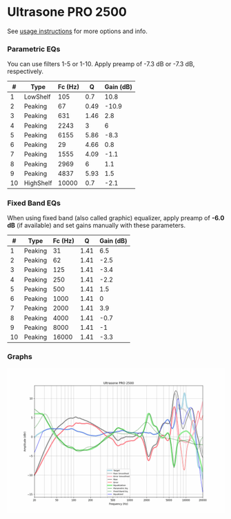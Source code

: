 # Ultrasone PRO 2500
See [usage instructions](https://github.com/jaakkopasanen/AutoEq#usage) for more options and info.

### Parametric EQs
You can use filters 1-5 or 1-10. Apply preamp of -7.3 dB or -7.3 dB, respectively.

|   # | Type      |   Fc (Hz) |    Q |   Gain (dB) |
|-----|-----------|-----------|------|-------------|
|   1 | LowShelf  |       105 | 0.7  |        10.8 |
|   2 | Peaking   |        67 | 0.49 |       -10.9 |
|   3 | Peaking   |       631 | 1.46 |         2.8 |
|   4 | Peaking   |      2243 | 3    |         6   |
|   5 | Peaking   |      6155 | 5.86 |        -8.3 |
|   6 | Peaking   |        29 | 4.66 |         0.8 |
|   7 | Peaking   |      1555 | 4.09 |        -1.1 |
|   8 | Peaking   |      2969 | 6    |         1.1 |
|   9 | Peaking   |      4837 | 5.93 |         1.5 |
|  10 | HighShelf |     10000 | 0.7  |        -2.1 |

### Fixed Band EQs
When using fixed band (also called graphic) equalizer, apply preamp of **-6.0 dB** (if available) and set gains manually with these parameters.

|   # | Type    |   Fc (Hz) |    Q |   Gain (dB) |
|-----|---------|-----------|------|-------------|
|   1 | Peaking |        31 | 1.41 |         6.5 |
|   2 | Peaking |        62 | 1.41 |        -2.5 |
|   3 | Peaking |       125 | 1.41 |        -3.4 |
|   4 | Peaking |       250 | 1.41 |        -2.2 |
|   5 | Peaking |       500 | 1.41 |         1.5 |
|   6 | Peaking |      1000 | 1.41 |         0   |
|   7 | Peaking |      2000 | 1.41 |         3.9 |
|   8 | Peaking |      4000 | 1.41 |        -0.7 |
|   9 | Peaking |      8000 | 1.41 |        -1   |
|  10 | Peaking |     16000 | 1.41 |        -3.3 |

### Graphs
![](./Ultrasone%20PRO%202500.png)
